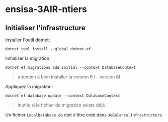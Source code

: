 # ensisa-3AIR-ntiers

## Initialiser l'infrastructure
Installer l'outil dotnet:
```shell
dotnet tool install --global dotnet-ef
```

Initialiser la migration:
```shell
dotnet ef migrations add initial --context DatabaseContext
```
> attention à bien installer la version 6 (--version 6)

Appliquez la migration:
```shell
dotnet ef database update --context DatabaseContext
```
> inutile si le fichier de migration existe déjà

Un fichier `LocalDatabase.db` doit s'être créé dans `JeBalance.Infrastructure`.
